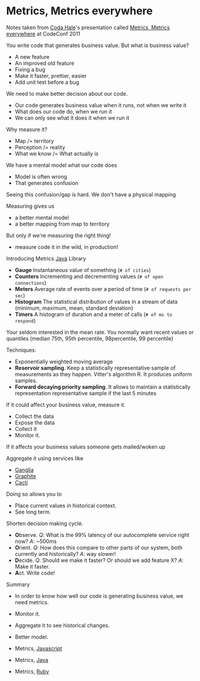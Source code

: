 # Metrics, Metrics everywhere #

Notes taken from [Coda Hale](http://codahale.com/)'s presentation called [Metrics, Metrics everywhere](http://www.youtube.com/watch?v=czes-oa0yik) at CodeConf 2011

You write code that generates business value. But what is business value?

- A new feature
- An improved old feature
- Fixing a bug
- Make it faster, prettier, easier
- Add unit test before a bug

We need to make better decision about our code.

- Our code generates business value when it runs, not when we write it
- What does our code do, when we run it
- We can only see what it does it when we run it

Why measure it?

- Map /= territory
- Perception /= reality
- What we know /= What actually is

We have a mental model what our code does

- Model is often wrong
- That generates confusion

Seeing this confusion/gap is hard. We don't have a physical mapping

Measuring gives us

- a better mental model
- a better mapping from map to territory

But only if we're measuring the right thing!

- measure code it in the wild, in production!

Introducing Metrics [Java](https://github.com/codahale/metrics) Library

- **Gauge** Instantaneous value of something (`# of cities`)
- **Counters** Incrementing and decrementing values  (`# of open connections`)
- **Meters** Average rate of events over a period of time (`# of requests per sec`)
- **Histogram** The statistical distribution of values in a stream of data (minimum, maximum, mean, standard deviation)
- **Timers** A histogram of duration and a meter of calls (`# of ms to respond`)

Your seldom interested in the mean rate. You normally want recent values or quantiles (median 75th, 95th percentile, 98percentile, 99 percentile)

Techniques:

- Exponentially weighted moving average
- **Reservoir sampling**. Keep a statistically representative sample of measurements as they happen. Vitter's algorithm R. It produces uniform samples.
- **Forward decaying priority sampling**. It allows to maintain a statistically representation representative sample if the last 5 minutes

If it could affect your business value, measure it.

- Collect the data
- Expose the data
- Collect it
- Monitor it.

If it affects your business values someone gets mailed/woken up

Aggregate it using services like

- [Ganglia](http://ganglia.sourceforge.net/)
- [Graphite](http://graphite.wikidot.com/)
- [Cacti](http://www.cacti.net/)

Doing so allows you to

- Place current values in historical context.
- See long term.

Shorten decision making cycle.

- **O**bserve. *Q*: What is the 99% latency of our autocomplete service right now? *A*: ~500ms
- **O**rient. *Q*: How does this compare to other parts of our system, both currently and historically? *A*: way slower!
- **D**ecide. *Q*: Should we make it faster? Or should we add feature X? *A*: Make it faster.
- **A**ct. Write code!

Summary
- In order to know how well our code is generating business value, we need metrics.
- Monitor it.
- Aggregate it to see historical changes.
- Better model.

- Metrics, [Javascript](https://github.com/mikejihbe/metrics)
- Metrics, [Java](https://github.com/codahale/metrics)
- Metrics, [Ruby](https://github.com/johnewart/ruby-metrics)
